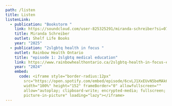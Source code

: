 ```yaml
---
path: /listen
title: Listen
listenLink:
  - publication: "Bookstorm "
    link: https://soundcloud.com/user-825325291/miranda-schreiber?si=07d093541f2e4b7dbe0658ac5fd35103&utm_source=clipboard&utm_medium=text&utm_campaign=social_sharing
    title: Miranda Schreiber
    outlet: Shelf Life Books
    year: "2025"
  - publication: "2slgbtq health in focus "
    outlet: Rainbow Health Ontario
    title: "episode 1: 2slgbtq medical education"
    link: https://www.rainbowhealthontario.ca/2slgbtq-health-in-focus-episode-1-2slgbtq-medical-education/
    year: "2024"
    embed:
      code: <iframe style="border-radius:12px"
        src="https://open.spotify.com/embed/episode/6cvLJ1XxEUvN5beMAk6bLA?utm_source=generator&theme=0"
        width="100%" height="152" frameBorder="0" allowfullscreen=""
        allow="autoplay; clipboard-write; encrypted-media; fullscreen;
        picture-in-picture" loading="lazy"></iframe>
---
```

